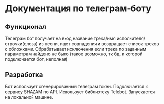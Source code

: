 # Документация по телеграм-боту

## Функционал
Телеграм бот получает на вход название трека/имя исполнителя/строчки(слова) из песни, ищет совпадения и возвращает список треков с обложками.
Обрабатывает исключения если трека по заданным параметрам найдено не было (такое возможно, тк бд, к которой подключается бот, неполная)

## Разработка
Бот использует сгенерированный телеграм токен.
Подключается к сервису SHAZAM по API.
Использует библиотеку Telebot.
Запускается на локальной машине.
